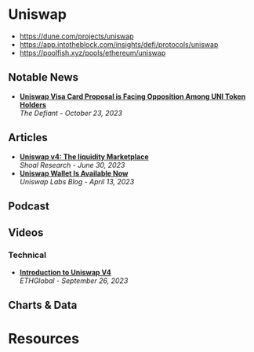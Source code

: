# Uniswap

- https://dune.com/projects/uniswap
- https://app.intotheblock.com/insights/defi/protocols/uniswap
- https://poolfish.xyz/pools/ethereum/uniswap

## Notable News
- [**Uniswap Visa Card Proposal is Facing Opposition Among UNI Token Holders**](https://thedefiant.io/uniswap-visa-card-proposal-is-facing-opposition-among-token-holders)
  <br/>_The Defiant - October 23, 2023_

## Articles
- [**Uniswap v4: The liquidity Marketplace**](https://www.shoal.gg/p/uniswap-v4-the-liquidity-marketplace)
  <br/>_Shoal Research - June 30, 2023_
- [**Uniswap Wallet Is Available Now**](https://blog.uniswap.org/uniswap-mobile-wallet-release)
  <br/>_Uniswap Labs Blog - April 13, 2023_

## Podcast

## Videos

### Technical
- [**Introduction to Uniswap V4**](https://www.youtube.com/watch?v=eI-rXyWcG2M)
<br/>_ETHGlobal - September 26, 2023_


## Charts & Data

# Resources
